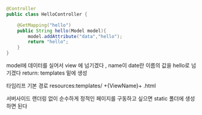 ```java
@Controller
public class HelloController {

    @GetMapping("hello")
    public String hello(Model model){
        model.addAttribute("data","hello");
        return "hello";
    }
}

```
model에 데이터를 실어서 view 에 넘기겠다 , name이 date란 이름의 값을 hello로 넘기겠다
return: templates 밑에 생성

타임리프 기본 경로
resources:templates/ +{ViewName}+ .html

서버사이드 랜더링 없이 순수하게 정적인 페이지를 구동하고 싶으면 static 폴더에 생성하면 된다
